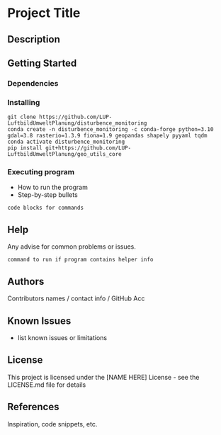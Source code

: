 # Project Title


## Description



## Getting Started

### Dependencies



### Installing

```
git clone https://github.com/LUP-LuftbildUmweltPlanung/disturbence_monitoring
conda create -n disturbence_monitoring -c conda-forge python=3.10 gdal=3.8 rasterio=1.3.9 fiona=1.9 geopandas shapely pyyaml tqdm
conda activate disturbence_monitoring
pip install git+https://github.com/LUP-LuftbildUmweltPlanung/geo_utils_core
```

### Executing program

* How to run the program
* Step-by-step bullets
```
code blocks for commands
```

## Help

Any advise for common problems or issues.
```
command to run if program contains helper info
```

## Authors

Contributors names / contact info / GitHub Acc


## Known Issues

* list known issues or limitations


## License

This project is licensed under the [NAME HERE] License - see the LICENSE.md file for details

## References

Inspiration, code snippets, etc.
